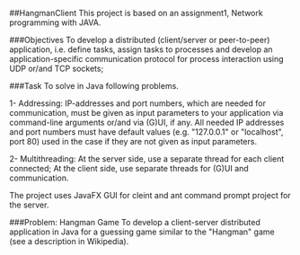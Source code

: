 
##HangmanClient
This project is based on an assignment1, Network programming with JAVA.
 
###Objectives
To develop a distributed (client/server or peer-to-peer) application, i.e. define tasks, assign tasks to processes and develop an application-specific communication protocol for process interaction using UDP or/and TCP sockets;

###Task
To solve in Java following problems.

1- Addressing: IP-addresses and port numbers, which are needed for communication, must be given as input parameters to your application via command-line arguments or/and via (G)UI, if any. All needed IP addresses and port numbers must have default values (e.g. "127.0.0.1" or "localhost", port 80) used in the case if they are not given as input parameters.

2- Multithreading: At the server side, use a separate thread for each client connected; At the client side, use separate threads for (G)UI and communication.

The project uses JavaFX GUI for cleint and ant command prompt project for the server.

###Problem: Hangman Game
To develop a client-server distributed application in Java for a guessing game similar to the "Hangman" game (see a description in Wikipedia).
